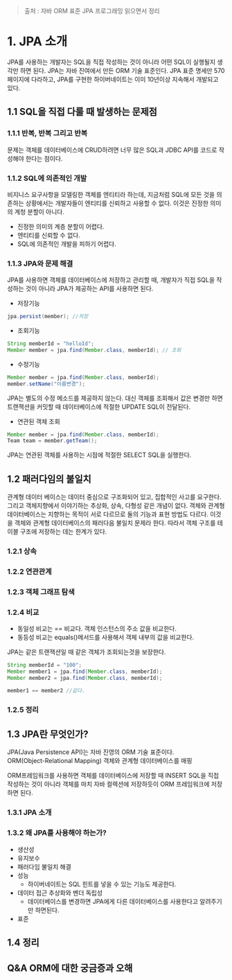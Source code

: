 > 출처 : 자바 ORM 표준 JPA 프로그래밍 읽으면서 정리  

# 1. JPA 소개
JPA를 사용하는 개발자는 SQL을 직접 작성하는 것이 아니라 어떤 SQL이 실행될지 생각만 하면 된다.
JPA는 자바 진여에서 만든 ORM 기술 표준인다. JPA 표준 명세만 570페이지에 다라하고, JPA를 구현한 하이버네이트는
이미 10년이상 지속해서 개발되고 있다.

## 1.1 SQL을 직접 다룰 때 발생하는 문제점
### 1.1.1 반복, 반복 그리고 반복
문제는 객체를 데이터베이스에 CRUD하려면 너무 많은 SQL과 JDBC API를 코드로 작성해야 한다는 점이다.

### 1.1.2 SQL에 의존적인 개발
비지니스 요구사항을 모델링한 객체를 엔티티라 하는데, 
지금처럼 SQL에 모든 것을 의존하는 상황에서는 개발자들이 엔티티를 신뢰하고 사용할 수 없다.
이것은 진정한 의미의 계청 분할이 아니다.

- 진정한 의미의 계층 분할이 어렵다.
- 엔티티를 신뢰할 수 없다.
- SQL에 의존적인 개발을 피하기 어렵다.

### 1.1.3 JPA와 문제 해결
JPA를 사용하면 객체를 데이터베이스에 저장하고 관리할 때, 개발자가 직접 SQL을 작성하는 것이 아니라
JPA가 제공하는 API를 사용하면 된다.

- 저장기능
```java
jpa.persist(member); //저장
```
- 조회기능
```java
String memberId = "helloId";
Member member = jpa.find(Member.class, memberId); // 조회
```
- 수정기능
```java
Member member = jpa.find(Member.class, memberId);
member.setName("이름변경");
```
JPA는 별도의 수정 메소드를 제공하지 않는다. 대신 객체를 조회해서 값은 변경만 하면
트랜잭션을 커밋할 때 데이터베이스에 적절한 UPDATE SQL이 전달된다.

- 연관된 객체 조회
```java
Member member = jpa.find(Member.class, memberId);
Team team = member.getTeam();
```
JPA는 연관된 객체를 사용하는 시점에 적절한 SELECT SQL을 실행한다.

## 1.2 패러다임의 불일치
관계형 데이터 베이스는 데이터 중심으로 구조화되어 있고, 집합적인 사고를 요구한다. 
그리고 객체지향에서 이야기하는 추상화, 상속, 다형성 같은 개념이 없다. 객체와 관계형 데이터베이스는 지향하는 목적이 서로 다르므로
둘의 기능과 표현 방법도 다르다. 이것을 객체와 관계형 데이터베이스의 패러다음 불일치 문제라 한다.
따라서 객체 구조를 테이블 구조에 저장하는 데는 한계가 있다.

### 1.2.1 상속
### 1.2.2 연관관계
### 1.2.3 객체 그래프 탐색
### 1.2.4 비교
- 동일성 비교는 == 비교다. 객체 인스턴스의 주소 값을 비교한다.
- 동등성 비교는 equals()메서드를 사용해서 객체 내부의 값을 비교한다.

JPA는 같은 트랜잭션일 때 같은 객체가 조회되는것을 보장한다.
```java
String memberId = "100";
Member member1 = jpa.find(Member.class, memberId);
Member member2 = jpa.find(Member.class, memberId);

member1 == member2 //같다.
```
### 1.2.5 정리

## 1.3 JPA란 무엇인가?
JPA(Java Persistence API)는 자바 진영의 ORM 기술 표준이다.  
ORM(Object-Relational Mapping) 객체와 관계형 데이터베이스를 매핑  

ORM프레임워크를 사용하면 객체를 데이터베이스에 저장할 때 INSERT SQL을 직접 작성하는 것이 아니라 객체를 마치 자바 컬렉션에
저장하듯이 ORM 프레임워크에 저장하면 된다.

### 1.3.1 JPA 소개
### 1.3.2 왜 JPA를 사용해야 하는가?
- 생산성 
- 유지보수
- 패러다임 불일치 해결
- 성능
    * 하이버네이트는 SQL 힌트를 넣을 수 있는 기능도 제공한다.
- 데이터 접근 추상화와 벤더 독립성
    * 데이터베이스를 변경하면 JPA에게 다른 데이터베이스를 사용한다고 알려주기만 하면된다.
- 표준

## 1.4 정리
## Q&A ORM에 대한 궁금증과 오해
